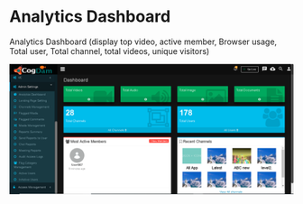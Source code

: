 # Analytics Dashboard

Analytics Dashboard \(display top video, active member, Browser usage, Total user, Total channel, total videos, unique visitors\)

![](../../.gitbook/assets/analytics_dashboard.PNG)


